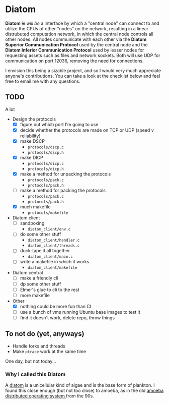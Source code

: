 # Diatom

**Diatom** ~~is~~ _will be_ a interface by which a "central node" can
connect to and utilize the CPUs of other "nodes" on the network,
resulting in a linear distrubuted computation network, in which the
central node controls all other nodes. All nodes communicate with
each other via the **Diatom Superior Communication Protocol** used by
the central node and the **Diatom Inferior Communication Protocol**
used by lesser nodes for requesting assets such as files and network
sockets. Both will use UDP for communication on port 12036, removing
the need for connections.

I envision this being a sizable project, and so I would very much
appreciate anyone's contributions. You can take a look at the checklist
below and feel free to email me with any questions.

## TODO

A lot

 - Design the protocols
   - [x] figure out which port I'm going to use
   - [x] decide whether the protocols are made on TCP or UDP (speed v reliability)
   - [x] make DSCP
     - `protocols/dscp.c`
     - `protocols/dscp.h`
   - [x] make DICP
     - `protocols/dicp.c`
     - `protocols/dicp.h`
   - [X] make a method for unpacking the protocols
     - `protocols/pack.c`
     - `protocols/pack.h`
   - [ ] make a method for packing the protocols
     - `protocols/pack.c`
     - `protocols/pack.h`
   - [x] much makefile
     - `protocols/makefile`
 - Diatom client
   - [ ] sandboxing
     - `diatom_client/env.c`
   - [ ] do some other stuff
     - `diatom_client/handler.c`
     - `diatom_client/threads.c`
   - [ ] duck-tape it all together
     - `diatom_client/main.c`
   - [ ] write a makefile in which it works
     - `diatom_client/makefile`
 - Diatom central
   - [ ] make a friendly cli
   - [ ] dp some other stuff
   - [ ] Elmer's glue to cli to the rest
   - [ ] more makefile
 - Other
   - [x] nothing could be more fun than CI
   - [ ] use a bunch of vms running Ubuntu base images to test it
   - [ ] find it doesn't work, delete repo, throw things

## To not do (yet, anyways)
 - Handle forks and threads
 - Make `ptrace` work at the same time

One day, but not today...

### Why I called this Diatom

A [diatom](https://diatoms.org/what-are-diatoms) is a unicellular
kind of algae and is the base form of plankton. I found this close
enough (but not too close) to amoeba, as in the old [amoeba
distributed operating system
](https://cs.vu.nl/pub/amoeba/amoeba.html) from the 90s.
